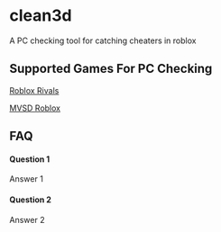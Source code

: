 
# clean3d

A PC checking tool for catching cheaters in roblox



## Supported Games For PC Checking

[Roblox Rivals](https://www.roblox.com/games/87224703310554/RIVALS)

[MVSD Roblox](https://www.roblox.com/games/12355337193/Murderers-VS-Sheriffs-DUELS)




## FAQ

#### Question 1

Answer 1

#### Question 2

Answer 2

